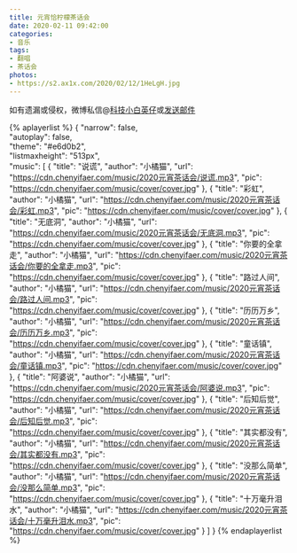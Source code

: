 ```yaml
---
title: 元宵恰柠檬茶话会
date: 2020-02-11 09:42:00
categories:
- 音乐
tags:
- 翻唱
- 茶话会
photos: 
- https://s2.ax1x.com/2020/02/12/1HeLgH.jpg
---
```


如有遗漏或侵权，微博私信@<a href="https://weibo.com/kjxbyz" target="_blank">科技小白英仔</a>或<a href="mailto:me@chenyifaer.com" target="_blank">发送邮件</a>

<!--more-->

{% aplayerlist %}
{
    "narrow": false,                          
    "autoplay": false,                         
    "theme": "#e6d0b2",	  
    "listmaxheight": "513px",                    
    "music": [
        {
            "title": "说谎",
            "author": "小橘猫",
            "url": "https://cdn.chenyifaer.com/music/2020元宵茶话会/说谎.mp3",
            "pic": "https://cdn.chenyifaer.com/music/cover/cover.jpg"
        },
        {
            "title": "彩虹",
            "author": "小橘猫",
            "url": "https://cdn.chenyifaer.com/music/2020元宵茶话会/彩虹.mp3",
            "pic": "https://cdn.chenyifaer.com/music/cover/cover.jpg"
        },
        {
            "title": "无底洞",
            "author": "小橘猫",
            "url": "https://cdn.chenyifaer.com/music/2020元宵茶话会/无底洞.mp3",
            "pic": "https://cdn.chenyifaer.com/music/cover/cover.jpg"
        },
        {
            "title": "你要的全拿走",
            "author": "小橘猫",
            "url": "https://cdn.chenyifaer.com/music/2020元宵茶话会/你要的全拿走.mp3",
            "pic": "https://cdn.chenyifaer.com/music/cover/cover.jpg"
        },
        {
            "title": "路过人间",
            "author": "小橘猫",
            "url": "https://cdn.chenyifaer.com/music/2020元宵茶话会/路过人间.mp3",
            "pic": "https://cdn.chenyifaer.com/music/cover/cover.jpg"
        },
        {
            "title": "历历万乡",
            "author": "小橘猫",
            "url": "https://cdn.chenyifaer.com/music/2020元宵茶话会/历历万乡.mp3",
            "pic": "https://cdn.chenyifaer.com/music/cover/cover.jpg"
        },
        {
            "title": "童话镇",
            "author": "小橘猫",
            "url": "https://cdn.chenyifaer.com/music/2020元宵茶话会/童话镇.mp3",
            "pic": "https://cdn.chenyifaer.com/music/cover/cover.jpg"
        },
        {
            "title": "阿婆说",
            "author": "小橘猫",
            "url": "https://cdn.chenyifaer.com/music/2020元宵茶话会/阿婆说.mp3",
            "pic": "https://cdn.chenyifaer.com/music/cover/cover.jpg"
        },
        {
            "title": "后知后觉",
            "author": "小橘猫",
            "url": "https://cdn.chenyifaer.com/music/2020元宵茶话会/后知后觉.mp3",
            "pic": "https://cdn.chenyifaer.com/music/cover/cover.jpg"
        },
        {
            "title": "其实都没有",
            "author": "小橘猫",
            "url": "https://cdn.chenyifaer.com/music/2020元宵茶话会/其实都没有.mp3",
            "pic": "https://cdn.chenyifaer.com/music/cover/cover.jpg"
        },
        {
            "title": "没那么简单",
            "author": "小橘猫",
            "url": "https://cdn.chenyifaer.com/music/2020元宵茶话会/没那么简单.mp3",
            "pic": "https://cdn.chenyifaer.com/music/cover/cover.jpg"
        },
        {
            "title": "十万毫升泪水",
            "author": "小橘猫",
            "url": "https://cdn.chenyifaer.com/music/2020元宵茶话会/十万毫升泪水.mp3",
            "pic": "https://cdn.chenyifaer.com/music/cover/cover.jpg"
        }
    ]
}
{% endaplayerlist %}